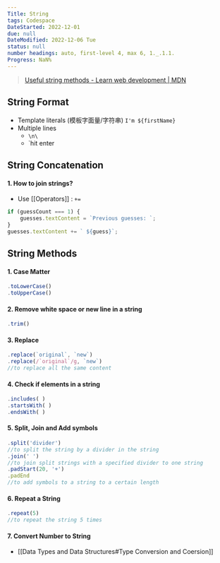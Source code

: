 ```yaml
---
Title: String
tags: Codespace
DateStarted: 2022-12-01
due: null
DateModified: 2022-12-06 Tue
status: null
number headings: auto, first-level 4, max 6, 1._.1.1.
Progress: NaN%
---
```


> [Useful string methods - Learn web development | MDN](https://developer.mozilla.org/en-US/docs/Learn/JavaScript/First_steps/Useful_string_methods)

## String Format

- Template literals (模板字面量/字符串) `I'm ${firstName}`
- Multiple lines
  - `\n\`
  - `hit enter

## String Concatenation

#### 1. How to join strings?

- Use [[Operators]] : `+=`

```js
if (guessCount === 1) {
	guesses.textContent = `Previous guesses: `;
}
guesses.textContent += ` ${guess}`;
```

## String Methods

#### 1. Case Matter

```js
.toLowerCase()
.toUpperCase()
```

#### 2. Remove white space or new line in a string

```js
.trim()
```

#### 3. Replace

```js
.replace(`original`, `new`)
.replace(/`original`/g, `new`)
//to replace all the same content
```

#### 4. Check if elements in a string

```js
.includes( )
.startsWith( )
.endsWith( )
```

#### 5. Split, Join and Add symbols

```js
.split('divider')
//to split the string by a divider in the string
.join(' ')
//to join split strings with a specified divider to one string
.padStart(20, '+')
.padEnd
//to add symbols to a string to a certain length
```

#### 6. Repeat a String

```js
.repeat(5)
//to repeat the string 5 times
```

#### 7. Convert Number to String

- [[Data Types and Data Structures#Type Conversion and Coersion]]

